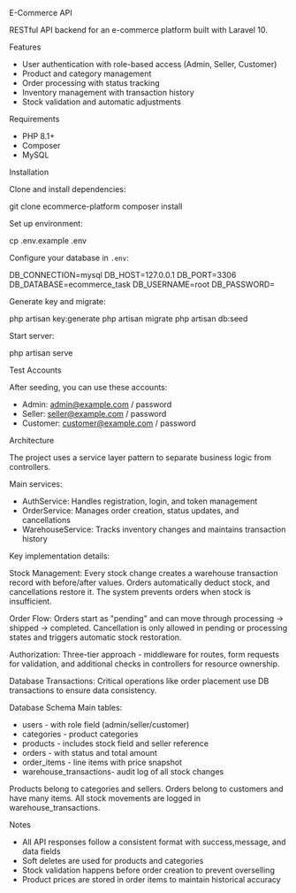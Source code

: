 E-Commerce API

RESTful API backend for an e-commerce platform built with Laravel 10.

Features
- User authentication with role-based access (Admin, Seller, Customer)
- Product and category management
- Order processing with status tracking
- Inventory management with transaction history
- Stock validation and automatic adjustments

 Requirements
- PHP 8.1+
- Composer
- MySQL

Installation

Clone and install dependencies:

git clone <repository-url>
ecommerce-platform
composer install

Set up environment:

cp .env.example .env

Configure your database in `.env`:

DB_CONNECTION=mysql
DB_HOST=127.0.0.1
DB_PORT=3306
DB_DATABASE=ecommerce_task
DB_USERNAME=root
DB_PASSWORD=


Generate key and migrate:

php artisan key:generate
php artisan migrate
php artisan db:seed

Start server:


php artisan serve


Test Accounts

After seeding, you can use these accounts:
- Admin: admin@example.com / password
- Seller: seller@example.com / password
- Customer: customer@example.com / password


Architecture

The project uses a service layer pattern to separate business logic from controllers. 

Main services:

- AuthService: Handles registration, login, and token management
- OrderService: Manages order creation, status updates, and cancellations
- WarehouseService: Tracks inventory changes and maintains transaction history

Key implementation details:

Stock Management: Every stock change creates a warehouse transaction record with before/after values. Orders automatically deduct stock, and cancellations restore it. The system prevents orders when stock is insufficient.

Order Flow: Orders start as "pending" and can move through processing → shipped → completed. Cancellation is only allowed in pending or processing states and triggers automatic stock restoration.

Authorization: Three-tier approach - middleware for routes, form requests for validation, and additional checks in controllers for resource ownership.

Database Transactions: Critical operations like order placement use DB transactions to ensure data consistency.

Database Schema
Main tables:
- users - with role field (admin/seller/customer)
- categories - product categories
- products - includes stock field and seller reference
- orders - with status and total amount
- order_items - line items with price snapshot
- warehouse_transactions- audit log of all stock changes

Products belong to categories and sellers. Orders belong to customers and have many items. All stock movements are logged in warehouse_transactions.

Notes
- All API responses follow a consistent format with success,message, and data fields
- Soft deletes are used for products and categories
- Stock validation happens before order creation to prevent overselling
- Product prices are stored in order items to maintain historical accuracy

